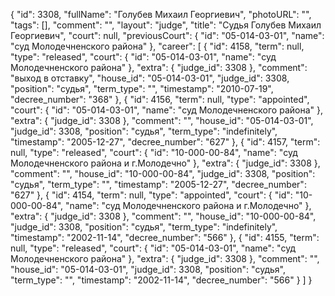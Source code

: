 {
    "id": 3308,
    "fullName": "Голубев Михаил Георгиевич",
    "photoURL": "",
    "tags": [],
    "comment": "",
    "layout": "judge",
    "title": "Судья Голубев Михаил Георгиевич",
    "court": null,
    "previousCourt": {
        "id": "05-014-03-01",
        "name": "суд Молодечненского района"
    },
    "career": [
        {
            "id": 4158,
            "term": null,
            "type": "released",
            "court": {
                "id": "05-014-03-01",
                "name": "суд Молодечненского района"
            },
            "extra": {
                "judge_id": 3308
            },
            "comment": "выход в отставку",
            "house_id": "05-014-03-01",
            "judge_id": 3308,
            "position": "судья",
            "term_type": "",
            "timestamp": "2010-07-19",
            "decree_number": "368"
        },
        {
            "id": 4156,
            "term": null,
            "type": "appointed",
            "court": {
                "id": "05-014-03-01",
                "name": "суд Молодечненского района"
            },
            "extra": {
                "judge_id": 3308
            },
            "comment": "",
            "house_id": "05-014-03-01",
            "judge_id": 3308,
            "position": "судья",
            "term_type": "indefinitely",
            "timestamp": "2005-12-27",
            "decree_number": "627"
        },
        {
            "id": 4157,
            "term": null,
            "type": "released",
            "court": {
                "id": "10-000-00-84",
                "name": "суд Молодечненского района и г.Молодечно"
            },
            "extra": {
                "judge_id": 3308
            },
            "comment": "",
            "house_id": "10-000-00-84",
            "judge_id": 3308,
            "position": "судья",
            "term_type": "",
            "timestamp": "2005-12-27",
            "decree_number": "627"
        },
        {
            "id": 4154,
            "term": null,
            "type": "appointed",
            "court": {
                "id": "10-000-00-84",
                "name": "суд Молодечненского района и г.Молодечно"
            },
            "extra": {
                "judge_id": 3308
            },
            "comment": "",
            "house_id": "10-000-00-84",
            "judge_id": 3308,
            "position": "судья",
            "term_type": "indefinitely",
            "timestamp": "2002-11-14",
            "decree_number": "566"
        },
        {
            "id": 4155,
            "term": null,
            "type": "released",
            "court": {
                "id": "05-014-03-01",
                "name": "суд Молодечненского района"
            },
            "extra": {
                "judge_id": 3308
            },
            "comment": "",
            "house_id": "05-014-03-01",
            "judge_id": 3308,
            "position": "судья",
            "term_type": "",
            "timestamp": "2002-11-14",
            "decree_number": "566"
        }
    ]
}
